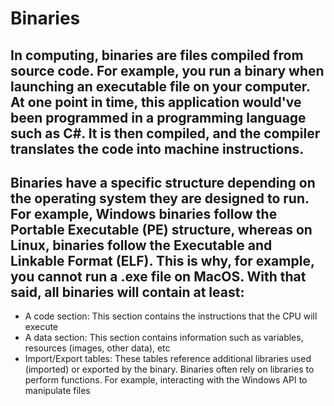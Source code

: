 # Binaries

## In computing, binaries are files compiled from source code. For example, you run a binary when launching an executable file on your computer. At one point in time, this application would've been programmed in a programming language such as C#. It is then compiled, and the compiler translates the code into machine instructions.

## Binaries have a specific structure depending on the operating system they are designed to run. For example, Windows binaries follow the Portable Executable (PE) structure, whereas on Linux, binaries follow the Executable and Linkable Format (ELF). This is why, for example, you cannot run a .exe file on MacOS. With that said, all binaries will contain at least:

- A code section: This section contains the instructions that the CPU will execute
- A data section: This section contains information such as variables, resources (images, other data), etc
- Import/Export tables: These tables reference additional libraries used (imported) or exported by the binary. Binaries often rely on libraries to perform functions. For example, interacting with the Windows API to manipulate files